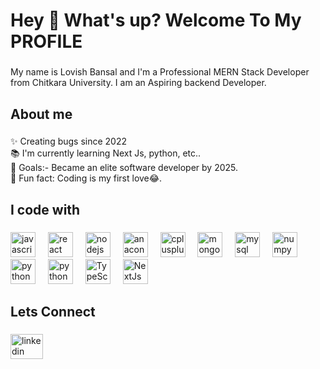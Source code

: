 <h1 align="left">Hey 👋 What's up? Welcome To My PROFILE</h1>

###

<p align="left">My name is Lovish Bansal and I'm a Professional MERN Stack Developer from Chitkara University. I am an Aspiring backend Developer.</p>

###

<h2 align="left">About me</h2>

###

<p align="left">✨ Creating bugs since 2022<br>📚 I'm currently learning Next Js, python, etc..<br>🎯 Goals:- Became an elite software developer by 2025.<br>🎲 Fun fact: Coding is my first love😂.</p>

###

<h2 align="left">I code with</h2>

###

<div align="left">
  <img src="https://cdn.jsdelivr.net/gh/devicons/devicon/icons/javascript/javascript-original.svg" height="40" alt="javascript logo"  />
  <img width="12" />
  <img src="https://cdn.jsdelivr.net/gh/devicons/devicon/icons/react/react-original.svg" height="40" alt="react logo"  />
  <img width="12" />
  <img src="https://cdn.jsdelivr.net/gh/devicons/devicon/icons/nodejs/nodejs-original.svg" height="40" alt="nodejs logo"  />
  <img width="12" />
  <img src="https://cdn.jsdelivr.net/gh/devicons/devicon/icons/anaconda/anaconda-original.svg" height="40" alt="anaconda logo"  />
  <img width="12" />
  <img src="https://cdn.jsdelivr.net/gh/devicons/devicon/icons/cplusplus/cplusplus-original.svg" height="40" alt="cplusplus logo"  />
  <img width="12" />
  <img src="https://cdn.jsdelivr.net/gh/devicons/devicon/icons/mongodb/mongodb-original.svg" height="40" alt="mongodb logo"  />
  <img width="12" />
  <img src="https://cdn.jsdelivr.net/gh/devicons/devicon/icons/mysql/mysql-original.svg" height="40" alt="mysql logo"  />
  <img width="12" />
  <img src="https://cdn.jsdelivr.net/gh/devicons/devicon/icons/numpy/numpy-original.svg" height="40" alt="numpy logo"  />
  <img width="12" />
  <img src="https://cdn.jsdelivr.net/gh/devicons/devicon/icons/python/python-original.svg" height="40" alt="python logo"  />
  <img width="12" />
  <img src="https://cdn.jsdelivr.net/gh/devicons/devicon/icons/firebase/firebase-plain.svg" height="40" alt="python logo"  />
  <img width="12" />
  <img src="https://img.shields.io/badge/typescript-%23007ACC.svg?style=for-the-badge&logo=typescript&logoColor=white" height="40" alt="TypeScript Logo" />
  <img width="12" />
  <img src="https://static-00.iconduck.com/assets.00/nextjs-icon-512x309-yynfidez.png" height="40" alt="NextJs Logo" />
  <img width="12" />
</div>

###

<h2 align="left">Lets Connect</h2>

###

<div align="left">
  <a href="https://www.linkedin.com/in/lovish-bansal-730553224/" target="_blank">
    <img src="https://raw.githubusercontent.com/maurodesouza/profile-readme-generator/master/src/assets/icons/social/linkedin/default.svg" width="52" height="40" alt="linkedin logo"  />
  </a>
</div>

###
